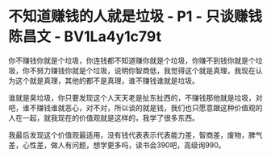 # 不知道赚钱的人就是垃圾 - P1 - 只谈赚钱陈昌文 - BV1La4y1c79t

你不赚钱你就是个垃圾，你连钱都不知道赚你就是个垃圾，你赚不到钱你就是个垃圾，你不努力赚钱你就是个垃圾，说明你智商低，我觉得这个就是真理，我现在认为这个就是真理，其他的都不是真理，谁不赚钱谁就是垃圾。

谁就是臭垃圾，你只要发现这个人天天老是扯东扯西的，不赚钱那他就是垃圾，对吧，谁不赚钱谁就恶心，对不对，所以谈的就是钱，我们也只愿意跟这种价值观的人在一起，就我现在的价值观就是这样的，我学了很多东西。

我最后发现这个价值观最适用，没有钱代表表示代表能力差，智商差，废物，脾气差，心性差，做人有问题，想学更多吗，读书会390吧，高级询990。

